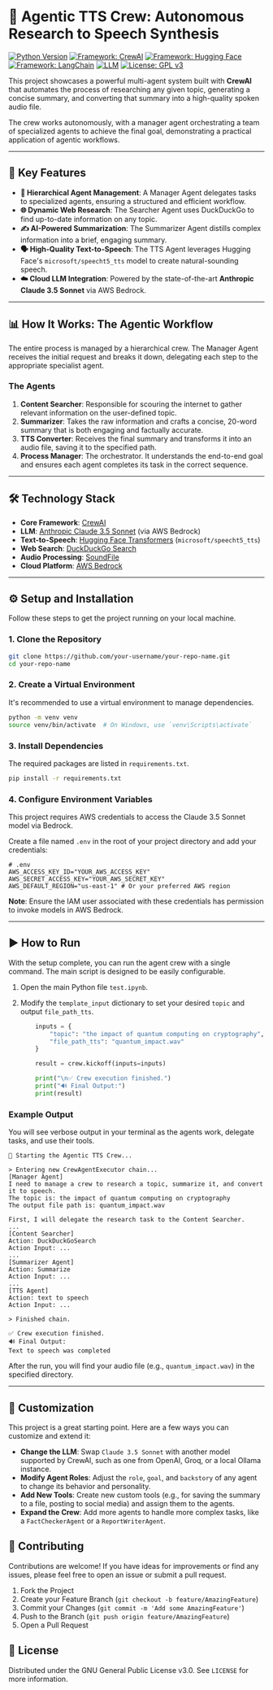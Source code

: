 # 🤖 Agentic TTS Crew: Autonomous Research to Speech Synthesis

[![Python Version](https://img.shields.io/badge/Python-3.9+-blue.svg)](https://www.python.org/)
[![Framework: CrewAI](https://img.shields.io/badge/Framework-CrewAI-orange.svg?logo=rocket&logoColor=white)](https://www.crewai.com/)
[![Framework: Hugging Face](https://img.shields.io/badge/Framework-Hugging%20Face-FCC624.svg?logo=huggingface&logoColor=black)](https://huggingface.co/)
[![Framework: LangChain](https://img.shields.io/badge/Framework-LangChain-00A37F.svg?logo=langchain&logoColor=white)](https://www.langchain.com/)
[![LLM](https://img.shields.io/badge/LLM-Claude%203.5%20Sonnet-purple.svg)](https://www.anthropic.com/news/claude-3-5-sonnet)
[![License: GPL v3](https://img.shields.io/badge/License-GPLv3-blue.svg)](https://www.gnu.org/licenses/gpl-3.0)

This project showcases a powerful multi-agent system built with **CrewAI** that automates the process of researching any given topic, generating a concise summary, and converting that summary into a high-quality spoken audio file.

The crew works autonomously, with a manager agent orchestrating a team of specialized agents to achieve the final goal, demonstrating a practical application of agentic workflows.

---

## 🚀 Key Features

- **🧠 Hierarchical Agent Management**: A Manager Agent delegates tasks to specialized agents, ensuring a structured and efficient workflow.
- **🌐 Dynamic Web Research**: The Searcher Agent uses DuckDuckGo to find up-to-date information on any topic.
- **✍️ AI-Powered Summarization**: The Summarizer Agent distills complex information into a brief, engaging summary.
- **🗣️ High-Quality Text-to-Speech**: The TTS Agent leverages Hugging Face's `microsoft/speecht5_tts` model to create natural-sounding speech.
- **☁️ Cloud LLM Integration**: Powered by the state-of-the-art **Anthropic Claude 3.5 Sonnet** via AWS Bedrock.

---

## 📊 How It Works: The Agentic Workflow

The entire process is managed by a hierarchical crew. The Manager Agent receives the initial request and breaks it down, delegating each step to the appropriate specialist agent.

### The Agents

1.  **Content Searcher**: Responsible for scouring the internet to gather relevant information on the user-defined topic.
2.  **Summarizer**: Takes the raw information and crafts a concise, 20-word summary that is both engaging and factually accurate.
3.  **TTS Converter**: Receives the final summary and transforms it into an audio file, saving it to the specified path.
4.  **Process Manager**: The orchestrator. It understands the end-to-end goal and ensures each agent completes its task in the correct sequence.

---

## 🛠️ Technology Stack

- **Core Framework**: [CrewAI](https://www.crewai.com/)
- **LLM**: [Anthropic Claude 3.5 Sonnet](https://www.anthropic.com/news/claude-3-5-sonnet) (via AWS Bedrock)
- **Text-to-Speech**: [Hugging Face Transformers](https://huggingface.co/transformers) (`microsoft/speecht5_tts`)
- **Web Search**: [DuckDuckGo Search](https://duckduckgo.com/)
- **Audio Processing**: [SoundFile](https://pysoundfile.readthedocs.io/)
- **Cloud Platform**: [AWS Bedrock](https://aws.amazon.com/bedrock/)

---

## ⚙️ Setup and Installation

Follow these steps to get the project running on your local machine.

### 1. Clone the Repository

```bash
git clone https://github.com/your-username/your-repo-name.git
cd your-repo-name
```

### 2. Create a Virtual Environment

It's recommended to use a virtual environment to manage dependencies.

```bash
python -m venv venv
source venv/bin/activate  # On Windows, use `venv\Scripts\activate`
```

### 3. Install Dependencies

The required packages are listed in `requirements.txt`.

```bash
pip install -r requirements.txt
```

### 4. Configure Environment Variables

This project requires AWS credentials to access the Claude 3.5 Sonnet model via Bedrock.

Create a file named `.env` in the root of your project directory and add your credentials:

```env
# .env
AWS_ACCESS_KEY_ID="YOUR_AWS_ACCESS_KEY"
AWS_SECRET_ACCESS_KEY="YOUR_AWS_SECRET_KEY"
AWS_DEFAULT_REGION="us-east-1" # Or your preferred AWS region
```

**Note**: Ensure the IAM user associated with these credentials has permission to invoke models in AWS Bedrock.

---

## ▶️ How to Run

With the setup complete, you can run the agent crew with a single command. The main script is designed to be easily configurable.

1.  Open the main Python file `test.ipynb`.
2.  Modify the `template_input` dictionary to set your desired `topic` and output `file_path_tts`.

    ```python
        inputs = {
            "topic": "the impact of quantum computing on cryptography",
            "file_path_tts": "quantum_impact.wav"
        }

        result = crew.kickoff(inputs=inputs)

        print("\n✅ Crew execution finished.")
        print("🔊 Final Output:")
        print(result)
    ```

### Example Output

You will see verbose output in your terminal as the agents work, delegate tasks, and use their tools.

```
🚀 Starting the Agentic TTS Crew...

> Entering new CrewAgentExecutor chain...
[Manager Agent]
I need to manage a crew to research a topic, summarize it, and convert it to speech.
The topic is: the impact of quantum computing on cryptography
The output file path is: quantum_impact.wav

First, I will delegate the research task to the Content Searcher.
...
[Content Searcher]
Action: DuckDuckGoSearch
Action Input: ...
...
[Summarizer Agent]
Action: Summarize
Action Input: ...
...
[TTS Agent]
Action: text to speech
Action Input: ...

> Finished chain.

✅ Crew execution finished.
🔊 Final Output:
Text to speech was completed
```

After the run, you will find your audio file (e.g., `quantum_impact.wav`) in the specified directory.

---

## 🎨 Customization

This project is a great starting point. Here are a few ways you can customize and extend it:

- **Change the LLM**: Swap `Claude 3.5 Sonnet` with another model supported by CrewAI, such as one from OpenAI, Groq, or a local Ollama instance.
- **Modify Agent Roles**: Adjust the `role`, `goal`, and `backstory` of any agent to change its behavior and personality.
- **Add New Tools**: Create new custom tools (e.g., for saving the summary to a file, posting to social media) and assign them to the agents.
- **Expand the Crew**: Add more agents to handle more complex tasks, like a `FactCheckerAgent` or a `ReportWriterAgent`.

## 🤝 Contributing

Contributions are welcome! If you have ideas for improvements or find any issues, please feel free to open an issue or submit a pull request.

1.  Fork the Project
2.  Create your Feature Branch (`git checkout -b feature/AmazingFeature`)
3.  Commit your Changes (`git commit -m 'Add some AmazingFeature'`)
4.  Push to the Branch (`git push origin feature/AmazingFeature`)
5.  Open a Pull Request

## 📄 License

Distributed under the GNU General Public License v3.0. See `LICENSE` for more information.
